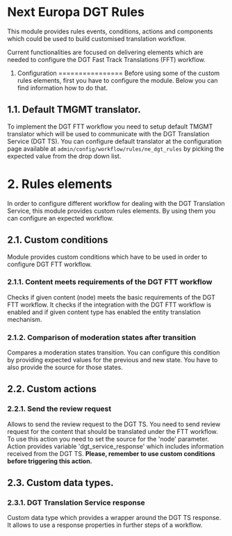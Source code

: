 Next Europa DGT Rules
===========================
This module provides rules events, conditions, actions and components
which could be used to build customised translation workflow.

Current functionalities are focused on delivering elements which are 
needed to configure the DGT Fast Track Translations (FFT) workflow.

1. Configuration
================
Before using some of the custom rules elements, first you have to
configure the module. Below you can find information how to do that.
## 1.1. Default TMGMT translator.
To implement the DGT FTT workflow you need to setup default TMGMT
translator which will be used to communicate with the DGT Translation
Service (DGT TS). You can configure default translator at the
configuration page available at 
```admin/config/workflow/rules/ne_dgt_rules```
by picking the expected value from the drop down list.

# 2. Rules elements
In order to configure different workflow for dealing with the DGT
Translation Service, this module provides custom rules elements.
By using them you can configure an expected workflow.
## 2.1. Custom conditions
Module provides custom conditions which have to be used in order to
configure DGT FTT workflow.
### 2.1.1. Content meets requirements of the DGT FTT workflow
Checks if given content (node) meets the basic requirements of the DGT
FTT workflow. It checks if the integration with the DGT FTT workflow is
enabled and if given content type has enabled the entity translation
mechanism.
### 2.1.2. Comparison of moderation states after transition
Compares a moderation states transition. You can configure this condition
by providing expected values for the previous and new state. You have to
also provide the source for those states.

## 2.2. Custom actions
### 2.2.1. Send the review request
Allows to send the review request to the DGT TS.
You need to send review request for the content that should be translated
under the FTT workflow.
To use this action you need to set the source for the 'node' parameter.
Action provides variable 'dgt_service_response' which includes
information received from the DGT TS.
**Please, remember to use custom conditions before triggering this action.**

## 2.3. Custom data types.
### 2.3.1. DGT Translation Service response
Custom data type which provides a wrapper around the DGT TS response.
It allows to use a response properties in further steps of a workflow.
